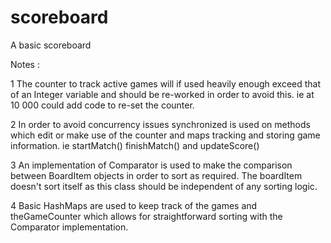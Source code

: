 # scoreboard
A basic scoreboard

Notes :

1 The counter to track active games will if used heavily enough exceed that of an Integer variable and should
be re-worked in order to avoid this. ie at 10 000 could add code to re-set the counter.

2 In order to avoid concurrency issues synchronized is used on methods which edit or make use of the counter and maps
tracking and storing game information. ie startMatch() finishMatch() and updateScore()

3 An implementation of Comparator is used to make the comparison between BoardItem objects in order to sort as required.
The boardItem doesn't sort itself as this class should be independent of any sorting logic. 

4 Basic HashMaps are used to keep track of the games and theGameCounter which allows for straightforward 
sorting with the Comparator implementation.

